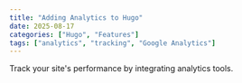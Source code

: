 ```yaml
---
title: "Adding Analytics to Hugo"
date: 2025-08-17
categories: ["Hugo", "Features"]
tags: ["analytics", "tracking", "Google Analytics"]
---
```


Track your site's performance by integrating analytics tools.